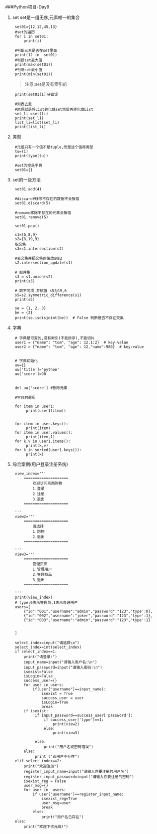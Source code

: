 ﻿###Python项目-Day9
1. set
	set是一组无序,元素唯一的集合

		set01={12,12,45,13}
		#set的遍历
		for i in set01:
			print(i)
		
		#判断元素是否在set里面
		print(12 in  set01)
		#判断set最大值
		print(max(set01))
		#判断set最小值
		print(min(set01))

	>注意:set是没有索引的
		
		print(set01[1])#错误
	
		#列表去重
		#原理就是将List转化成set然后再转化成List
		set_li =set(li)
		print(set_li)
		list_li=list(set_li)
		print(list_li)

2. 类型

		#元组只有一个值不是tuple,而是这个值得类型
		tu=(1)
		print(type(tu))

		#set为空是字典
		set01={}

3. set的一些方法

		set01.add(4)
		
		#discard#移除不存在的数据不会报错
		set01.discard(5)
		
		#remove移除不存在的元素会报错
		set01.remove(5)
		
		set01.pop()
		
		s1={6,8,9}
		s2={8,19,9}
		取交集
		s3=s1.intersection(s2)
		
		#去交集并把交集的值放到s2
		s2.intersection_update(s1)
		
		# 取并集
		s3 = s1.union(s2)
		print(s3)
		
		# 取不同项,并赋值 s5为19,6
		s5=s2.symmetric_difference(s1)
		print(s5)
		
		se = {1, 2, 3}
		be = {2}
		print(se.isdisjoint(be))  # False 判断是否不存在交集

4. 字典

		# 字典是可变的,没有索引(不能排序),不能切片
		user1 = {"name": "tom", "age": 12,1:2}  # key:value
		user2 = {"name": "tom", "age": 12,"name":980}  # key:value


		# 字典初始化
		uu={}
		uu['title']='python'
		uu['score']=90


		del uu['score']	#删除元素

		#字典的遍历

		for item in user1:
		     print(user1[item])


		for item in user.keys():
		     print(item)
		for item in user.values():
		     print(item,1)
		for k,v in user1.items():
		     print(k,v)
		for k in sorted(user1.keys()):
		     print(k)

5. 综合案例(用户登录注册系统)

		view_index='''
		    ====================
		        欢迎访问京西购物
		        1.登录
		        2.注册
		        3.退出
		    ====================
		
		'''
		view2='''
		    ====================
		        请选择
		        1.购物
		        2.退出
		    ====================
		
		'''
		view3='''
		    ====================
		        管理页面
		        1.管理用户
		        2.管理商品
		        3.退出
		    ====================
		
		'''
		print(view_index)
		# type:0表示管理员,1表示普通用户
		users=[
		    {"id":"001","username":"admin","password":"123",'type':0},
		    {"id":"002","username":"joker","password":"123",'type':1},
		    {"id":"003","username":"admin","password":"123",'type':1}
		
		
		]
		
		select_index=input("请选择\n")
		select_index=int(select_index)
		if select_index==1:
		    print("请登录:")
		    input_name=input("请输入用户名:\n")
		    input_password=input("请输入密码:\n")
		    isexist=False
		    isLogin=False
		    success_user={}
		    for user in users:
		        if(user["username"]==input_name):
		            isexist = True
		            success_user = user
		            isLogin=True
		            break
		    if isexist:
		         if input_password==success_user['password']:
		             if success_user['type']==1:
		                 print(view2)
		             else:
		                 print(view3)
		
		         else:
		             print("用户名或密码错误")
		    else:
		         print ("该用户不存在")
		elif select_index==2:
		    print("欢迎注册")
		    register_input_name=input("请输入你要注册的用户名")
		    register_input_password=input("请输入你要注册的密码")
		    isexist_reg = False
		    user_msg={}
		    for user in  users:
		        if user['username']==register_input_name:
		            isexist_reg=True
		            user_msg=user
		            break
		        else:
		            print("用户名已存在")
		else:
		    print("欢迎下次光临!")

